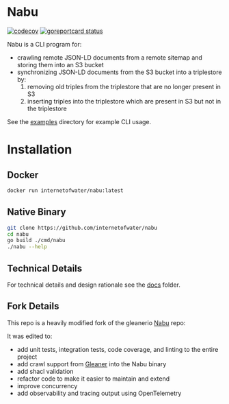 # Nabu 

[![codecov](https://codecov.io/gh/internetofwater/nabu/branch/master/graph/badge.svg?token=KtA15glWkf)](https://codecov.io/gh/internetofwater/nabu) 
[![goreportcard status](https://goreportcard.com/badge/github.com/internetofwater/nabu)](https://goreportcard.com/report/github.com/internetofwater/nabu)

Nabu is a CLI program for:
- crawling remote JSON-LD documents from a remote sitemap and storing them into an S3 bucket
- synchronizing JSON-LD documents from the S3 bucket into a triplestore by:
    1. removing old triples from the triplestore that are no longer present in S3
    2. inserting triples into the triplestore which are present in S3 but not in the triplestore

See the [examples](examples/) directory for example CLI usage.

# Installation

## Docker

```sh
docker run internetofwater/nabu:latest
```

## Native Binary

```sh
git clone https://github.com/internetofwater/nabu
cd nabu
go build ./cmd/nabu
./nabu --help
```

## Technical Details

For technical details and design rationale see the [docs](docs/) folder. 

## Fork Details

This repo is a heavily modified fork of the gleanerio [Nabu](https://github.com/gleanerio/nabu) repo: 

It was edited to:
- add unit tests, integration tests, code coverage, and linting to the entire project
- add crawl support from [Gleaner](https://github.com/gleanerio/gleaner) into the Nabu binary
- add shacl validation
- refactor code to make it easier to maintain and extend
- improve concurrency
- add observability and tracing output using OpenTelemetry
